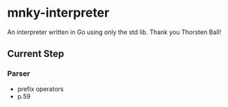 # mnky-interpreter

An interpreter written in Go using only the std lib. Thank you Thorsten Ball!

## Current Step

### Parser

- prefix operators
- p.59

<!-- ```bash
  lexer.go
``` -->
